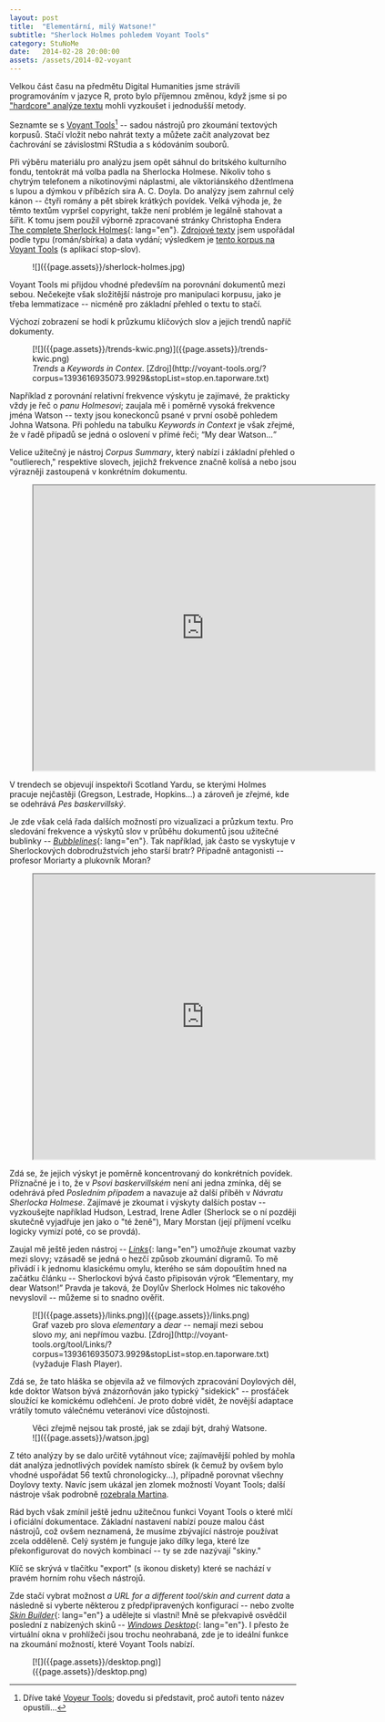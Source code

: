 ```yaml
---
layout: post
title:  "Elementární, milý Watsone!"
subtitle: "Sherlock Holmes pohledem Voyant Tools"
category: StuNoMe
date:   2014-02-28 20:00:00
assets: /assets/2014-02-voyant
---
```


Velkou část času na předmětu Digital Humanities jsme strávili programováním v jazyce R, proto bylo příjemnou změnou, když jsme si po ["hardcore" analýze textu](https://medium.com/studia-novych-medii/6908584ddb21) mohli vyzkoušet i jednodušší metody.

Seznamte se s [Voyant Tools](http://voyant-tools.org/)[^voyeur] -- sadou nástrojů pro zkoumání textových korpusů. Stačí vložit nebo nahrát texty a můžete začít analyzovat bez čachrování se závislostmi RStudia a s kódováním souborů.

[^voyeur]: Dříve také [Voyeur Tools](http://hermeneuti.ca/voyeur/); dovedu si představit, proč autoři tento název opustili...

Při výběru materiálu pro analýzu jsem opět sáhnul do britského kulturního fondu, tentokrát má volba padla na Sherlocka Holmese. Nikoliv toho s chytrým telefonem a nikotinovými náplastmi, ale viktoriánského džentlmena s lupou a dýmkou v příbězích sira A. C. Doyla. Do analýzy jsem zahrnul celý kánon -- čtyři romány a pět sbírek krátkých povídek. Velká výhoda je, že těmto textům vypršel copyright, takže není problém je legálně stahovat a šířit. K tomu jsem použil výborně zpracované stránky Christopha Endera [The complete Sherlock Holmes](http://sherlock-holm.es/){: lang="en"}. [Zdrojové texty](http://ubuntuone.com/4p5vSAY3EYdDScoiocoDkm) jsem uspořádal podle typu (román/sbírka) a data vydání; výsledkem je [tento korpus na Voyant Tools](http://voyant-tools.org/?corpus=1393616935073.9929&stopList=stop.en.taporware.txt) (s aplikací stop-slov).

<figure>
![]({{page.assets}}/sherlock-holmes.jpg)
</figure>

Voyant Tools mi přijdou vhodné především na porovnání dokumentů mezi sebou. Nečekejte však složitější nástroje pro manipulaci korpusu, jako je třeba lemmatizace -- nicméně pro základní přehled o textu to stačí.

Výchozí zobrazení se hodí k průzkumu klíčových slov a jejich trendů napříč dokumenty.

<figure>
  [![]({{page.assets}}/trends-kwic.png)]({{page.assets}}/trends-kwic.png)
  <figcaption>
  <i lang="en">Trends</i> a <i lang="en">Keywords in Contex</i>. [Zdroj](http://voyant-tools.org/?corpus=1393616935073.9929&stopList=stop.en.taporware.txt)
  </figcaption>
</figure>

Například z porovnání relativní frekvence výskytu je zajímavé, že prakticky vždy je řeč o <i>panu Holmesovi</i>; zaujala mě i poměrně vysoká frekvence jména Watson -- texty jsou koneckonců psané v první osobě pohledem Johna Watsona. Při pohledu na tabulku <i lang="en">Keywords in Context</i> je však zřejmé, že v řadě případů se jedná o oslovení v přímé řeči; <q lang="en">My dear Watson...</q>

Velice užitečný je nástroj <i lang="en">Corpus Summary</i>, který nabízí i základní přehled o "outlierech," respektive slovech, jejichž frekvence značně kolísá a nebo jsou výrazněji zastoupená v konkrétním dokumentu.

<figure class="embed">
<iframe width="600" height="500" src="http://voyant-tools.org/tool/CorpusSummary/?corpus=1393616935073.9929&amp;stopList=stop.en.taporware.txt">
[![]({{page.assets}}/corpus-summary.png)](http://voyant-tools.org/tool/CorpusSummary/?corpus=1393616935073.9929&amp;stopList=stop.en.taporware.txt "Zobrazení Corpus Summary na stránce Voyant Tools")
</iframe>
</figure>

V trendech se objevují inspektoři Scotland Yardu, se kterými Holmes pracuje nejčastěji (Gregson, Lestrade, Hopkins...) a zároveň je zřejmé, kde se odehrává <cite>Pes baskervillský</cite>.

Je zde však celá řada dalších možností pro vizualizaci a průzkum textu. Pro sledování frekvence a výskytů slov v průběhu dokumentů jsou užitečné bublinky -- [<i>Bubblelines</i>](http://docs.voyant-tools.org/tools/bubblelines/){: lang="en"}. Tak například, jak často se vyskytuje v Sherlockových dobrodružstvích jeho starší bratr? Případně antagonisti -- profesor Moriarty a plukovník Moran?

<figure class="embed">
<iframe width="600" height="500" src="http://voyant-tools.org/tool/Bubblelines/?corpus=1393616935073.9929&stopList=stop.en.taporware.txt&type=mycroft&type=moriarty&type=moran&type=mycroft" seamless>
[![]({{page.assets}}/bubblelines.png)](http://voyant-tools.org/tool/Bubblelines/?corpus=1393616935073.9929&stopList=stop.en.taporware.txt&type=mycroft&type=moriarty&type=moran&type=mycroft&type=moriarty "Zobrazení Bubblelines na stránce Voyant Tools")
</iframe>
</figure>

Zdá se, že jejich výskyt je poměrně koncentrovaný do konkrétních povídek. Příznačné je i to, že v <cite>Psovi baskervillském</cite> není ani jedna zmínka, děj se odehrává před <cite>Posledním případem</cite> a navazuje až další příběh v <cite>Návratu Sherlocka Holmese</cite>. Zajímavé je zkoumat i výskyty dalších postav -- vyzkoušejte například Hudson, Lestrad, Irene Adler (Sherlock se o ní později skutečně vyjadřuje jen jako o "té ženě"), Mary Morstan (její příjmení vcelku logicky vymizí poté, co se provdá).

Zaujal mě ještě jeden nástroj -- [<i>Links</i>](http://docs.voyant-tools.org/tools/links/){: lang="en"} umožňuje zkoumat vazby mezi slovy; vzásadě se jedná o hezčí způsob zkoumání digramů. To mě přivádí i k jednomu klasickému omylu, kterého se sám dopouštím hned na začátku článku -- Sherlockovi bývá často připisován výrok <q lang="en">Elementary, my dear Watson!</q> Pravda je taková, že Doylův Sherlock Holmes nic takového nevyslovil -- můžeme si to snadno ověřit.

<figure>
[![]({{page.assets}}/links.png)]({{page.assets}}/links.png)
<figcaption>
Graf vazeb pro slova <i lang="en">elementary</i> a <i lang="en">dear</i> -- nemají mezi sebou slovo <i lang="en">my,</i> ani nepřímou vazbu. [Zdroj](http://voyant-tools.org/tool/Links/?corpus=1393616935073.9929&stopList=stop.en.taporware.txt) (vyžaduje Flash Player).
</figcaption>
</figure>

Zdá se, že tato hláška se objevila až ve filmových zpracování Doylových děl, kde doktor Watson bývá znázorňován jako typický "sidekick" -- prosťáček sloužící ke komickému odlehčení. Je proto dobré vidět, že novější adaptace vrátily tomuto válečnému veteránovi více důstojnosti.

<figure>
<figcaption>
Věci zřejmě nejsou tak prosté, jak se zdají být, drahý Watsone.
</figcaption>
![]({{page.assets}}/watson.jpg)
</figure>

Z této analýzy by se dalo určitě vytáhnout více; zajímavější pohled by mohla dát analýza jednotlivých povídek namísto sbírek (k čemuž by ovšem bylo vhodné uspořádat 56 textů chronologicky...), případně porovnat všechny Doylovy texty. Navíc jsem ukázal jen zlomek možností Voyant Tools; další nástroje však podrobně [rozebrala Martina](http://martpod.wordpress.com/2013/12/10/the-world-ended-didnt-you-get-the-memo/).

Rád bych však zmínil ještě jednu užitečnou funkci Voyant Tools o které mlčí i oficiální dokumentace. Základní nastavení nabízí pouze malou část nástrojů, což ovšem neznamená, že musíme zbývající nástroje používat zcela odděleně. Celý systém je funguje jako dílky lega, které lze překonfigurovat do nových kombinací -- ty se zde nazývají "skiny."

Klíč se skrývá v tlačítku "export" (s ikonou diskety) které se nachází v pravém horním rohu všech nástrojů.

Zde stačí vybrat možnost <i lang="en">a URL for a different tool/skin and current data</i> a následně si vyberte některou z předpřipravených konfigurací -- nebo zvolte [<i>Skin Builder</i>](http://voyeurtools.org/?skin=builder){: lang="en"} a udělejte si vlastní! Mně se překvapivě osvědčil poslední z nabízených skinů -- [<i>Windows Desktop</i>](http://voyant-tools.org/?skin=desktop&corpus=1393616935073.9929&stopList=stop.en.taporware.txt){: lang="en"}. I přesto že virtuální okna v prohlížeči jsou trochu neohrabaná, zde je to ideální funkce na zkoumání možností, které Voyant Tools nabízí.

<figure>
[![]({{page.assets}}/desktop.png)]({{page.assets}}/desktop.png)
</figure>
